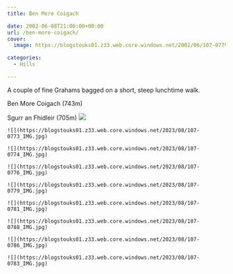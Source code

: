 ```yaml
---
title: Ben More Coigach

date: 2002-06-08T21:00:00+00:00
url: /ben-more-coigach/
cover: 
  image: https://blogstouks01.z33.web.core.windows.net/2002/06/107-0779_IMG-1.jpg

categories:
  - Hills

---
```

A couple of fine Grahams bagged on a short, steep lunchtime walk.

Ben More Coigach (743m)

Sgurr an Fhidleir (705m)
    ![](https://blogstouks01.z33.web.core.windows.net/2023/08/107-0772_IMG.jpg)
    
    ![](https://blogstouks01.z33.web.core.windows.net/2023/08/107-0773_IMG.jpg)
    
    ![](https://blogstouks01.z33.web.core.windows.net/2023/08/107-0774_IMG.jpg)

    ![](https://blogstouks01.z33.web.core.windows.net/2023/08/107-0776_IMG.jpg)
    
    ![](https://blogstouks01.z33.web.core.windows.net/2023/08/107-0779_IMG.jpg)
    
    ![](https://blogstouks01.z33.web.core.windows.net/2023/08/107-0781_IMG.jpg)

    ![](https://blogstouks01.z33.web.core.windows.net/2023/08/107-0788_IMG.jpg)
    
    ![](https://blogstouks01.z33.web.core.windows.net/2023/08/107-0786_IMG.jpg)
    
    ![](https://blogstouks01.z33.web.core.windows.net/2023/08/107-0783_IMG.jpg)
